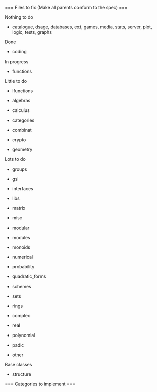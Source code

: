 === Files to fix (Make all parents conform to the spec) ===

Nothing to do
 * catalogue, dsage, databases, ext, games, media, stats, server, plot, logic, tests, graphs


Done
 * coding

In progress
 * functions

Little to do
 * lfunctions

 * algebras
 * calculus
 * categories
 * combinat
 * crypto
 * geometry

Lots to do
 * groups
 * gsl
 * interfaces
 * libs
 * matrix
 * misc
 * modular
 * modules
 * monoids
 * numerical
 * probability
 * quadratic_forms
 * schemes
 * sets

 * rings
  * complex
  * real
  * polynomial
  * padic
  * other

Base classes
 * structure


=== Categories to implement ===
